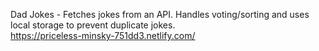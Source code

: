 Dad Jokes - Fetches jokes from an API. Handles voting/sorting and uses local storage to prevent duplicate jokes.<br/>
https://priceless-minsky-751dd3.netlify.com/
